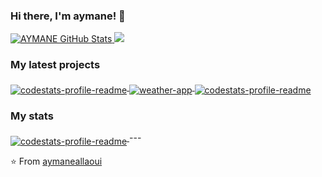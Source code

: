 ### Hi there, I'm aymane! 👋

<a href="https://github.com/aymaneallaoui">
  <img src="https://github-readme-stats.vercel.app/api?username=aymaneallaoui&show_icons=true&theme=chartreuse-dark" alt="AYMANE GitHub Stats" />
  <img src="[![Anurag's GitHub stats](https://github-readme-stats.vercel.app/api?username=aymaneallaoui&show_icons=true&theme=chartreuse-dark)](https://github.com/anuraghazra/github-readme-stats)" />
</a>
  
  ### My latest projects

<a href="https://github.com/aymaneallaoui/mmd-script">
  <img align="middle" src="https://github-readme-stats.vercel.app/api/pin/?username=aymaneallaoui&repo=mmd-script&theme=chartreuse-dark" alt="codestats-profile-readme" />
</a>
<a href="https://github.com/aymaneallaoui/weather-app">
  <img align="middle" src="https://github-readme-stats.vercel.app/api/pin/?username=aymaneallaoui&repo=weather-app&theme=chartreuse-dark" alt="weather-app" />
</a>
<a href="https://github.com/aymaneallaoui">
  <img align="middle" src="https://github-readme-stats.vercel.app/api/top-langs/?username=aymaneallaoui&theme=chartreuse-dark" alt="codestats-profile-readme" />
</a>

  ### My stats

<a href="https://github.com/aymaneallaoui">
  <img align="middle" src="https://streak-stats.demolab.com/?user=aymaneallaoui&theme=dark" alt="codestats-profile-readme" />
</a>
---

⭐️ From [aymaneallaoui](https://github.com/aymaneallaoui)
